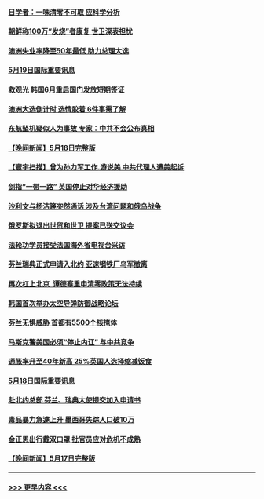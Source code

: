 #### [日学者：一味清零不可取 应科学分析](../pages/prog202/a103433266.md?t=05200301) 
#### [朝鲜称100万“发烧”者康复 世卫深表担忧](../pages/prog202/a103432935.md?t=05200301) 
#### [澳洲失业率降至50年最低 助力总理大选](../pages/prog202/a103432949.md?t=05200301) 
#### [5月19日国际重要讯息](../pages/prog202/a103432929.md?t=05200301) 
#### [救观光 韩国6月重启国门发放短期签证](../pages/prog202/a103432841.md?t=05200301) 
#### [澳洲大选倒计时 选情胶着 6件事需了解](../pages/prog202/a103432792.md?t=05200301) 
#### [东航坠机疑似人为事故 专家：中共不会公布真相](../pages/prog202/a103432747.md?t=05200301) 
#### [【晚间新闻】5月18日完整版](../pages/prog202/a103432635.md?t=05200301) 
#### [【寰宇扫描】曾为孙力军工作.游说美 中共代理人遭美起诉](../pages/prog202/a103432660.md?t=05200301) 
#### [剑指“一带一路” 英国停止对华经济援助](../pages/prog202/a103432687.md?t=05200301) 
#### [沙利文与杨洁篪突然通话 涉及台湾问题和俄乌战争](../pages/prog202/a103432643.md?t=05200301) 
#### [俄罗斯拟退出世贸和世卫 提案已送交议会](../pages/prog202/a103432435.md?t=05200301) 
#### [法轮功学员接受法国海外省电视台采访](../pages/prog202/a103432385.md?t=05200301) 
#### [芬兰瑞典正式申请入北约 亚速钢铁厂乌军撤离](../pages/prog202/a103432365.md?t=05200301) 
#### [再次杠上北京  谭德塞重申清零政策无法持续](../pages/prog202/a103432382.md?t=05200301) 
#### [韩国首次举办太空导弹防御战略论坛](../pages/prog202/a103432307.md?t=05200301) 
#### [芬兰无惧威胁 首都有5500个核掩体](../pages/prog202/a103432123.md?t=05200301) 
#### [马斯克警美国必须“停止内讧” 与中共竞争](../pages/prog202/a103432115.md?t=05200301) 
#### [通胀率升至40年新高 25%英国人选择缩减饭食](../pages/prog202/a103432103.md?t=05200301) 
#### [5月18日国际重要讯息](../pages/prog202/a103432076.md?t=05200301) 
#### [赴北约总部 芬兰、瑞典大使提交加入申请书](../pages/prog202/a103432020.md?t=05200301) 
#### [毒品暴力急遽上升 墨西哥失踪人口破10万](../pages/prog202/a103431978.md?t=05200301) 
#### [金正恩出行戴双口罩 批官员应对危机不成熟](../pages/prog202/a103431921.md?t=05200301) 
#### [【晚间新闻】5月17日完整版](../pages/prog202/a103431791.md?t=05200301) 

----
#### [ >>> 更早内容 <<< ](../indexes/prog202-earlier.md)
